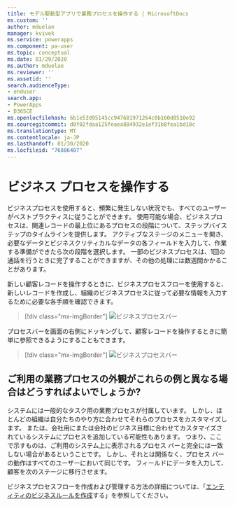 ```yaml
---
title: モデル駆動型アプリで業務プロセスを操作する | MicrosoftDocs
ms.custom: ''
author: mduelae
manager: kvivek
ms.service: powerapps
ms.component: pa-user
ms.topic: conceptual
ms.date: 01/29/2020
ms.author: mduelae
ms.reviewer: ''
ms.assetid: ''
search.audienceType:
- enduser
search.app:
- PowerApps
- D365CE
ms.openlocfilehash: 6b1e53d95145cc947681971264c0b160d0510e92
ms.sourcegitcommit: d0f02fdaa125feaea884932e1ef31b8fea1bd10c
ms.translationtype: MT
ms.contentlocale: ja-JP
ms.lasthandoff: 01/30/2020
ms.locfileid: "76886407"
---
```

# <a name="work-with-business-processes"></a>ビジネス プロセスを操作する

ビジネスプロセスを使用すると、頻繁に発生しない状況でも、すべてのユーザーがベストプラクティスに従うことができます。 使用可能な場合、ビジネスプロセスは、関連レコードの最上位にあるプロセスの段階について、ステップバイステップのタイムラインを提供します。 アクティブなステージのメニューを開き、必要なデータとビジネスクリティカルなデータの各フィールドを入力して、作業する準備ができたら次の段階を選択します。 一部のビジネスプロセスは、1回の通話を行うときに完了することができますが、その他の処理には数週間かかることがあります。


新しい顧客レコードを操作するときに、ビジネスプロセスフローを使用すると、新しいレコードを作成し、組織のビジネスプロセスに従って必要な情報を入力するために必要な各手順を確認できます。 


> [!div class="mx-imgBorder"]
> ![ビジネスプロセスバー](media/business-process.png "ビジネスプロセスバー")



プロセスバーを画面の右側にドッキングして、顧客レコードを操作するときに簡単に参照できるようにすることもできます。 

> [!div class="mx-imgBorder"]
> ![ビジネスプロセスバー](media/bpdock.gif "ビジネスプロセスバー")
 
  
 
## <a name="what-if-your-business-processes-looks-different-from-these-examples"></a>ご利用の業務プロセスの外観がこれらの例と異なる場合はどうすればよいでしょうか?  

システムには一般的なタスク用の業務プロセスが付属しています。 しかし、ほとんどの組織は自分たちのやり方に合わせてそれらのプロセスをカスタマイズします。 または、会社用にまたは会社のビジネス目標に合わせてカスタマイズされているシステムにプロセスを追加している可能性もあります。 つまり、ここで示すものは、ご利用のシステム上に表示されるプロセス バーと完全には一致しない場合があるということです。 しかし、それとは関係なく、プロセス バーの動作はすべてのユーザーにおいて同じです。 フィールドにデータを入力して、顧客を次のステージに移行させます。


ビジネスプロセスフローを作成および管理する方法の詳細については、「[エンティティのビジネスルールを作成](https://docs.microsoft.com/powerapps/maker/common-data-service/data-platform-create-business-rule)する」を参照してください。

